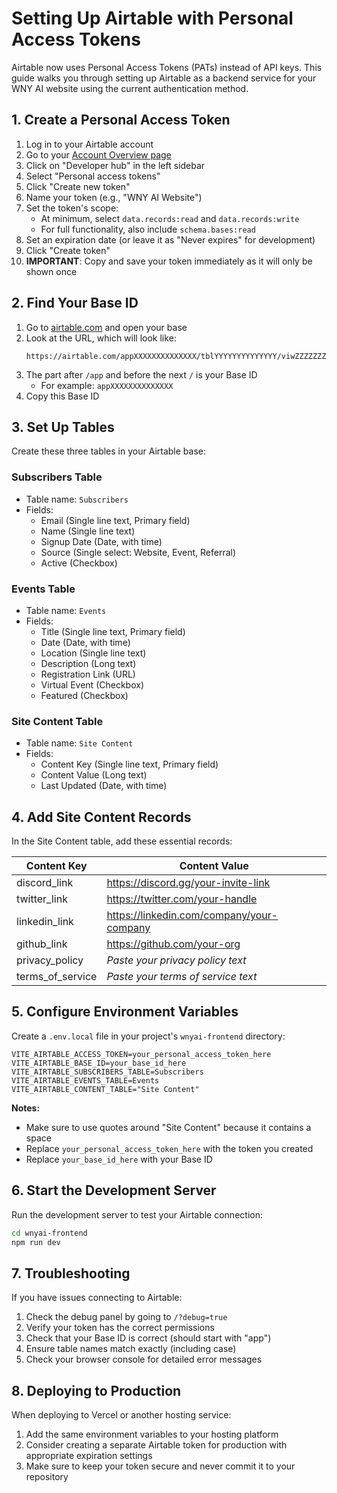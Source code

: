 # Setting Up Airtable with Personal Access Tokens

Airtable now uses Personal Access Tokens (PATs) instead of API keys. This guide walks you through setting up Airtable as a backend service for your WNY AI website using the current authentication method.

## 1. Create a Personal Access Token

1. Log in to your Airtable account
2. Go to your [Account Overview page](https://airtable.com/account)
3. Click on "Developer hub" in the left sidebar
4. Select "Personal access tokens"
5. Click "Create new token"
6. Name your token (e.g., "WNY AI Website")
7. Set the token's scope:
   - At minimum, select `data.records:read` and `data.records:write`
   - For full functionality, also include `schema.bases:read`
8. Set an expiration date (or leave it as "Never expires" for development)
9. Click "Create token"
10. **IMPORTANT**: Copy and save your token immediately as it will only be shown once

## 2. Find Your Base ID

1. Go to [airtable.com](https://airtable.com) and open your base
2. Look at the URL, which will look like:
   ```
   https://airtable.com/appXXXXXXXXXXXXXX/tblYYYYYYYYYYYYYY/viwZZZZZZZZZZZZZZ
   ```
3. The part after `/app` and before the next `/` is your Base ID
   - For example: `appXXXXXXXXXXXXXX`
4. Copy this Base ID

## 3. Set Up Tables

Create these three tables in your Airtable base:

### Subscribers Table
- Table name: `Subscribers`
- Fields:
  - Email (Single line text, Primary field)
  - Name (Single line text)
  - Signup Date (Date, with time)
  - Source (Single select: Website, Event, Referral)
  - Active (Checkbox)

### Events Table
- Table name: `Events`
- Fields:
  - Title (Single line text, Primary field)
  - Date (Date, with time)
  - Location (Single line text)
  - Description (Long text)
  - Registration Link (URL)
  - Virtual Event (Checkbox)
  - Featured (Checkbox)

### Site Content Table
- Table name: `Site Content`
- Fields:
  - Content Key (Single line text, Primary field)
  - Content Value (Long text)
  - Last Updated (Date, with time)

## 4. Add Site Content Records

In the Site Content table, add these essential records:

| Content Key | Content Value |
|-------------|--------------|
| discord_link | https://discord.gg/your-invite-link |
| twitter_link | https://twitter.com/your-handle |
| linkedin_link | https://linkedin.com/company/your-company |
| github_link | https://github.com/your-org |
| privacy_policy | *Paste your privacy policy text* |
| terms_of_service | *Paste your terms of service text* |

## 5. Configure Environment Variables

Create a `.env.local` file in your project's `wnyai-frontend` directory:

```
VITE_AIRTABLE_ACCESS_TOKEN=your_personal_access_token_here
VITE_AIRTABLE_BASE_ID=your_base_id_here
VITE_AIRTABLE_SUBSCRIBERS_TABLE=Subscribers
VITE_AIRTABLE_EVENTS_TABLE=Events
VITE_AIRTABLE_CONTENT_TABLE="Site Content"
```

**Notes:**
- Make sure to use quotes around "Site Content" because it contains a space
- Replace `your_personal_access_token_here` with the token you created
- Replace `your_base_id_here` with your Base ID

## 6. Start the Development Server

Run the development server to test your Airtable connection:

```bash
cd wnyai-frontend
npm run dev
```

## 7. Troubleshooting

If you have issues connecting to Airtable:

1. Check the debug panel by going to `/?debug=true`
2. Verify your token has the correct permissions
3. Check that your Base ID is correct (should start with "app")
4. Ensure table names match exactly (including case)
5. Check your browser console for detailed error messages

## 8. Deploying to Production

When deploying to Vercel or another hosting service:

1. Add the same environment variables to your hosting platform
2. Consider creating a separate Airtable token for production with appropriate expiration settings
3. Make sure to keep your token secure and never commit it to your repository
